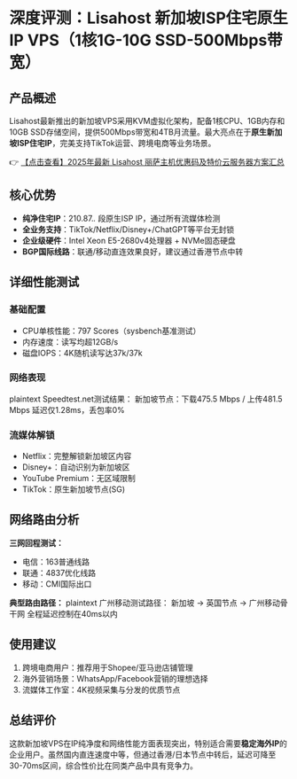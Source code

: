 # 深度评测：Lisahost 新加坡ISP住宅原生IP VPS（1核1G-10G SSD-500Mbps带宽）

## 产品概述
Lisahost最新推出的新加坡VPS采用KVM虚拟化架构，配备1核CPU、1GB内存和10GB SSD存储空间，提供500Mbps带宽和4TB月流量。最大亮点在于**原生新加坡ISP住宅IP**，完美支持TikTok运营、跨境电商等业务场景。

👉 [【点击查看】2025年最新 Lisahost 丽萨主机优惠码及特价云服务器方案汇总](https://bit.ly/lisazhuji)

## 核心优势
- **纯净住宅IP**：210.87.*.* 段原生ISP IP，通过所有流媒体检测
- **全业务支持**：TikTok/Netflix/Disney+/ChatGPT等平台无封锁
- **企业级硬件**：Intel Xeon E5-2680v4处理器 + NVMe固态硬盘
- **BGP国际线路**：联通/移动直连效果良好，建议通过香港节点中转

## 详细性能测试
### 基础配置
- CPU单核性能：797 Scores（sysbench基准测试）
- 内存速度：读写均超12GB/s
- 磁盘IOPS：4K随机读写达37k/37k

### 网络表现
plaintext
Speedtest.net测试结果：
新加坡节点：下载475.5 Mbps / 上传481.5 Mbps
延迟仅1.28ms，丢包率0%

### 流媒体解锁
- Netflix：完整解锁新加坡区内容
- Disney+：自动识别为新加坡区
- YouTube Premium：无区域限制
- TikTok：原生新加坡节点(SG)

## 网络路由分析
**三网回程测试：**
- 电信：163普通线路
- 联通：4837优化线路
- 移动：CMI国际出口

**典型路由路径：**
plaintext
广州移动测试路径：
新加坡 → 英国节点 → 广州移动骨干网
全程延迟控制在40ms以内

## 使用建议
1. 跨境电商用户：推荐用于Shopee/亚马逊店铺管理
2. 海外营销场景：WhatsApp/Facebook营销的理想选择
3. 流媒体工作室：4K视频采集与分发的优质节点

## 总结评价
这款新加坡VPS在IP纯净度和网络性能方面表现突出，特别适合需要**稳定海外IP**的企业用户。虽然国内直连速度中等，但通过香港/日本节点中转后，延迟可降至30-70ms区间，综合性价比在同类产品中具有竞争力。